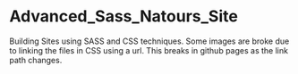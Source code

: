 # Advanced_Sass_Natours_Site
Building Sites using SASS and CSS techniques. 
Some images are broke due to linking the files in CSS using a url. This breaks in github pages as the link path changes.
